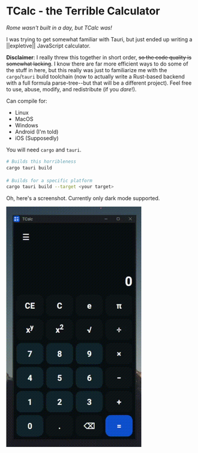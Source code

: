 # TCalc - the Terrible Calculator

*Rome wasn't built in a day, but TCalc was!*

I was trying to get somewhat familiar with Tauri, but just ended up writing a ||expletive|| JavaScript calculator.

**Disclaimer**: I really threw this together in short order, ~~so the code quality is somewhat lacking~~. I know there are far more efficient ways to do some of the stuff in here, but this really was just to familiarize me with the `cargo`/`tauri` build toolchain (now to actually write a Rust-based backend with a full formula parse-tree--but that will be a different project). Feel free to use, abuse, modify, and redistribute (if you *dare*!).

Can compile for:

- Linux
- MacOS
- Windows
- Android (I'm told)
- iOS (Supposedly)

You will need `cargo` and `tauri`.

```bash
# Builds this horribleness
cargo tauri build

# Builds for a specific platform
cargo tauri build --target <your target>
```

Oh, here's a screenshot. Currently only dark mode supported.

![Tcalc](screenshot.gif)
